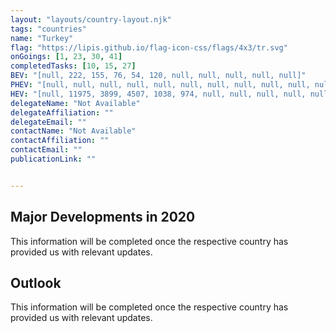 ```yaml
---
layout: "layouts/country-layout.njk"
tags: "countries"
name: "Turkey"
flag: "https://lipis.github.io/flag-icon-css/flags/4x3/tr.svg"
onGoings: [1, 23, 30, 41]
completedTasks: [10, 15, 27]
BEV: "[null, 222, 155, 76, 54, 120, null, null, null, null, null]"
PHEV: "[null, null, null, null, null, null, null, null, null, null, null]"
HEV: "[null, 11975, 3899, 4507, 1038, 974, null, null, null, null, null]"
delegateName: "Not Available​"
delegateAffiliation: ""
delegateEmail: ""
contactName: "Not Available"
contactAffiliation: ""
contactEmail: ""
publicationLink: ""


---
```

## Major Developments in 2020
This information will be completed once the respective country has provided us with relevant updates. 
## Outlook   
This information will be completed once the respective country has provided us with relevant updates. 
